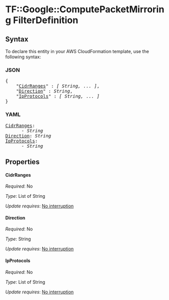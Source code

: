 # TF::Google::ComputePacketMirroring FilterDefinition

## Syntax

To declare this entity in your AWS CloudFormation template, use the following syntax:

### JSON

<pre>
{
    "<a href="#cidrranges" title="CidrRanges">CidrRanges</a>" : <i>[ String, ... ]</i>,
    "<a href="#direction" title="Direction">Direction</a>" : <i>String</i>,
    "<a href="#ipprotocols" title="IpProtocols">IpProtocols</a>" : <i>[ String, ... ]</i>
}
</pre>

### YAML

<pre>
<a href="#cidrranges" title="CidrRanges">CidrRanges</a>: <i>
      - String</i>
<a href="#direction" title="Direction">Direction</a>: <i>String</i>
<a href="#ipprotocols" title="IpProtocols">IpProtocols</a>: <i>
      - String</i>
</pre>

## Properties

#### CidrRanges

_Required_: No

_Type_: List of String

_Update requires_: [No interruption](https://docs.aws.amazon.com/AWSCloudFormation/latest/UserGuide/using-cfn-updating-stacks-update-behaviors.html#update-no-interrupt)

#### Direction

_Required_: No

_Type_: String

_Update requires_: [No interruption](https://docs.aws.amazon.com/AWSCloudFormation/latest/UserGuide/using-cfn-updating-stacks-update-behaviors.html#update-no-interrupt)

#### IpProtocols

_Required_: No

_Type_: List of String

_Update requires_: [No interruption](https://docs.aws.amazon.com/AWSCloudFormation/latest/UserGuide/using-cfn-updating-stacks-update-behaviors.html#update-no-interrupt)

